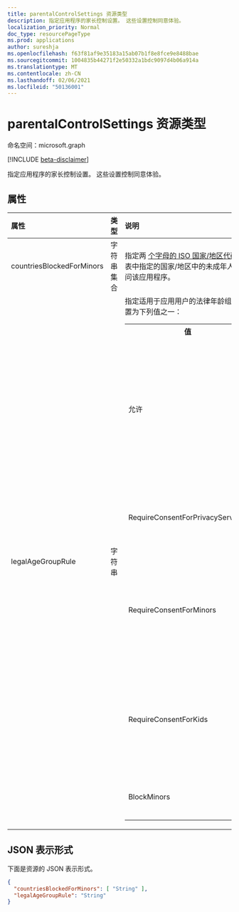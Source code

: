 ```yaml
---
title: parentalControlSettings 资源类型
description: 指定应用程序的家长控制设置。 这些设置控制同意体验。
localization_priority: Normal
doc_type: resourcePageType
ms.prod: applications
author: sureshja
ms.openlocfilehash: f63f81af9e35183a15ab07b1f8e8fce9e8488bae
ms.sourcegitcommit: 1004835b44271f2e50332a1bdc9097d4b06a914a
ms.translationtype: MT
ms.contentlocale: zh-CN
ms.lasthandoff: 02/06/2021
ms.locfileid: "50136001"
---
```

# <a name="parentalcontrolsettings-resource-type"></a>parentalControlSettings 资源类型

命名空间：microsoft.graph

[!INCLUDE [beta-disclaimer](../../includes/beta-disclaimer.md)]

指定应用程序的家长控制设置。 这些设置控制同意体验。

## <a name="properties"></a>属性

| 属性 | 类型 | 说明 |
:---------------|:--------|:----------|
|countriesBlockedForMinors|字符串集合| 指定两 [个字母的 ISO 国家/地区代码](https://www.iso.org/iso-3166-country-codes.html)。 对于此列表中指定的国家/地区中的未成年人，将阻止其访问该应用程序。|
|legalAgeGroupRule| 字符串 | 指定适用于应用用户的法律年龄组规则。 可以设置为下列值之一： <table><tr><th>值</th><th>说明</th></tr><tr><td>允许</td><td>默认值。 强制执行法律最低要求。 这意味着欧盟和韩国的未成年人需要家长同意。</td></tr><tr><td>RequireConsentForPrivacyServices</td><td>强制用户指定出生日期，以遵守 COPPA 规则。 </td></tr><tr><td>RequireConsentForMinors</td><td>需要 18 以下年龄的家长同意，无论国家/地区次要规则如何。</td></tr><tr><td>RequireConsentForKids</td><td>需要 14 以下年龄的家长同意，无论国家/地区次要规则如何。</td></tr><tr><td>BlockMinors</td><td>阻止未成年人使用应用。</td></tr></table> |

## <a name="json-representation"></a>JSON 表示形式
下面是资源的 JSON 表示形式。

<!--{
  "blockType": "resource",
  "@odata.type": "microsoft.graph.parentalControlSettings"
}-->
```json
{
  "countriesBlockedForMinors": [ "String" ],
  "legalAgeGroupRule": "String"
}

```


